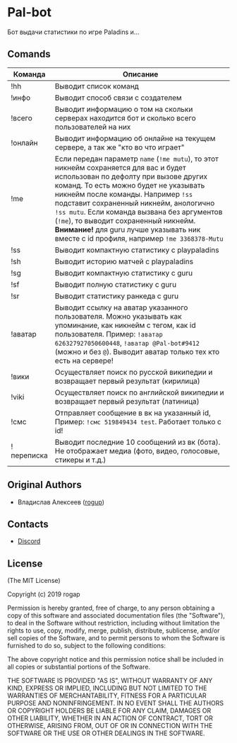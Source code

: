 # Pal-bot

Бот выдачи статистики по игре Paladins и...

## Comands

Команда    | Описание
-----------|-----------
!hh        | Выводит список команд
!инфо      | Выводит способ связи с создателем
!всего     | Выводит информацию о том на скольки серверах находится бот и сколько всего пользователей на них
!онлайн    | Выводит информацию об онлайне на текущем сервере, а так же "кто во что играет"
!me        | Если передан параметр `name` (`!me mutu`), то этот никнейм сохраняется для вас и будет использован по дефолту при вызове других команд. То есть можно будет не указывать никнейм после команды. Например `!ss` подставит сохраненный никнейм, анологично `!ss mutu`. Если команда вызвана без аргументов (`!me`), то выводит сохраненный никнейм. **Внимание!** для guru лучше указывать ник вместе с id профиля, например `!me 3368378-Mutu`
!ss        | Выводит компактную статистику с playpaladins
!sh        | Выводит историю матчей с playpaladins
!sg        | Выводит компактную статистику с guru
!sf        | Выводит полную статистику с guru
!sr        | Выводит статистику ранкеда с guru
!аватар    | Выводит ссылку на аватар указанного пользователя. Можно указывать как упоминание, как никнейм с тегом, как id пользователя. Пример: `!аватар 626327927050600448`, `!аватар @Pal-bot#9412 ` (можно и без `@`). Выводит аватар только тех кто есть на сервере!
!вики      | Осуществляет поиск по русской википедии и возвращает первый результат (кирилица)
!viki      | Осуществляет поиск по английской википедии и возвращает первый результат (латиница)
!смс       | Отправляет сообщение в вк на указанный id, Пример: `!смс 519849434 test`. Работает только с id!
!переписка | Выводит последние 10 сообщений из вк (бота). Не отображает медиа (фото, видео, голосовые, стикеры и т.д.)

## Original Authors

  - Владислав Алексеев ([rogup](https://github.com/rogap))

## Contacts

  - [Discord](https://discord.gg/RG9WQtP)

## License

(The MIT License)

Copyright (c) 2019 rogap

Permission is hereby granted, free of charge, to any person obtaining a copy
of this software and associated documentation files (the "Software"), to deal
in the Software without restriction, including without limitation the rights
to use, copy, modify, merge, publish, distribute, sublicense, and/or sell
copies of the Software, and to permit persons to whom the Software is
furnished to do so, subject to the following conditions:

The above copyright notice and this permission notice shall be included in all
copies or substantial portions of the Software.

THE SOFTWARE IS PROVIDED "AS IS", WITHOUT WARRANTY OF ANY KIND, EXPRESS OR
IMPLIED, INCLUDING BUT NOT LIMITED TO THE WARRANTIES OF MERCHANTABILITY,
FITNESS FOR A PARTICULAR PURPOSE AND NONINFRINGEMENT. IN NO EVENT SHALL THE
AUTHORS OR COPYRIGHT HOLDERS BE LIABLE FOR ANY CLAIM, DAMAGES OR OTHER
LIABILITY, WHETHER IN AN ACTION OF CONTRACT, TORT OR OTHERWISE, ARISING FROM,
OUT OF OR IN CONNECTION WITH THE SOFTWARE OR THE USE OR OTHER DEALINGS IN THE
SOFTWARE.
